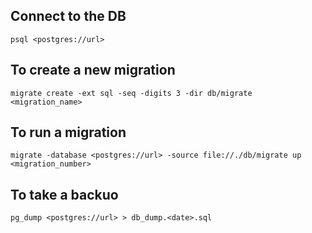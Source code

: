 ## Connect to the DB

`psql <postgres://url>`

## To create a new migration

`migrate create -ext sql -seq -digits 3 -dir db/migrate <migration_name>`

## To run a migration

`migrate -database <postgres://url> -source file://./db/migrate up <migration_number>`


## To take a backuo

`pg_dump <postgres://url> > db_dump.<date>.sql`
